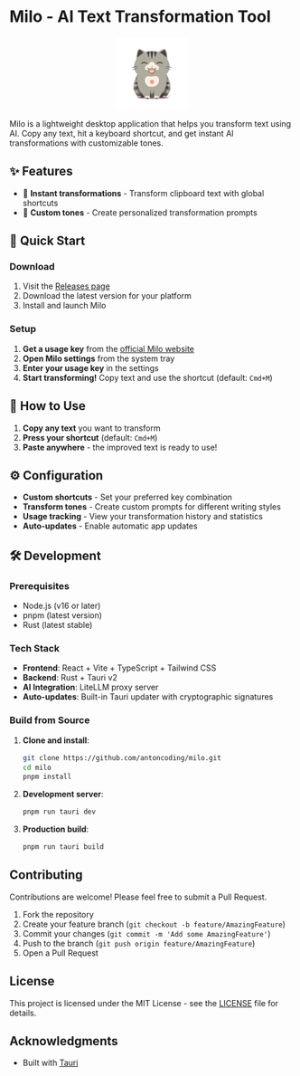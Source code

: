 # Milo - AI Text Transformation Tool

<div align="center">
  <img src="public/icon.png" alt="Milo Logo" width="128" height="128">
</div>

Milo is a lightweight desktop application that helps you transform text using AI. Copy any text, hit a keyboard shortcut, and get instant AI transformations with customizable tones.

## ✨ Features

- 🎯 **Instant transformations** - Transform clipboard text with global shortcuts
- 🎨 **Custom tones** - Create personalized transformation prompts

## 🚀 Quick Start

### Download

1. Visit the [Releases page](https://github.com/antoncoding/milo/releases)
2. Download the latest version for your platform
3. Install and launch Milo

### Setup

1. **Get a usage key** from the [official Milo website](https://milomilo.work)
2. **Open Milo settings** from the system tray
3. **Enter your usage key** in the settings
4. **Start transforming!** Copy text and use the shortcut (default: `Cmd+M`)

## 🎯 How to Use

1. **Copy any text** you want to transform
2. **Press your shortcut** (default: `Cmd+M`)
3. **Paste anywhere** - the improved text is ready to use!

## ⚙️ Configuration

- **Custom shortcuts** - Set your preferred key combination
- **Transform tones** - Create custom prompts for different writing styles
- **Usage tracking** - View your transformation history and statistics
- **Auto-updates** - Enable automatic app updates


## 🛠️ Development

### Prerequisites

- Node.js (v16 or later)
- pnpm (latest version)
- Rust (latest stable)

### Tech Stack

- **Frontend**: React + Vite + TypeScript + Tailwind CSS
- **Backend**: Rust + Tauri v2
- **AI Integration**: LiteLLM proxy server
- **Auto-updates**: Built-in Tauri updater with cryptographic signatures

### Build from Source

1. **Clone and install**:
   ```bash
   git clone https://github.com/antoncoding/milo.git
   cd milo
   pnpm install
   ```

2. **Development server**:
   ```bash
   pnpm run tauri dev
   ```

3. **Production build**:
   ```bash
   pnpm run tauri build
   ```

## Contributing

Contributions are welcome! Please feel free to submit a Pull Request.

1. Fork the repository
2. Create your feature branch (`git checkout -b feature/AmazingFeature`)
3. Commit your changes (`git commit -m 'Add some AmazingFeature'`)
4. Push to the branch (`git push origin feature/AmazingFeature`)
5. Open a Pull Request

## License

This project is licensed under the MIT License - see the [LICENSE](LICENSE) file for details.

## Acknowledgments

- Built with [Tauri](https://tauri.app)
